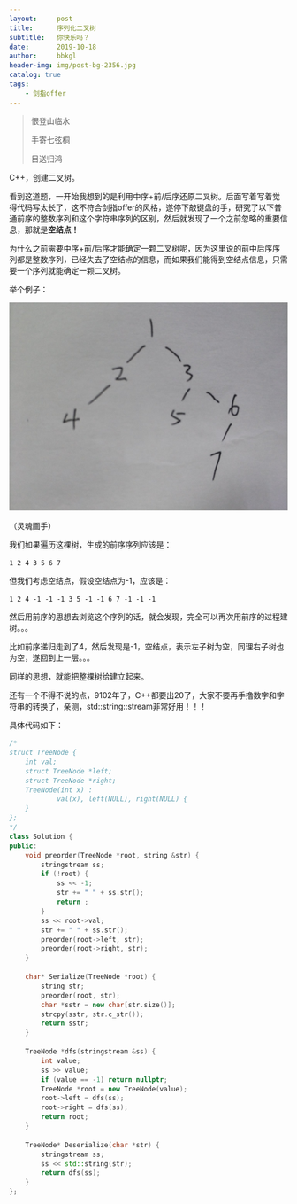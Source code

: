 ```yaml
---
layout:     post
title:      序列化二叉树
subtitle:   你快乐吗？
date:       2019-10-18
author:     bbkgl
header-img: img/post-bg-2356.jpg
catalog: true
tags:
    - 剑指offer
---
```


>恨登山临水
>
>手寄七弦桐
>
>目送归鸿

C++，创建二叉树。

看到这道题，一开始我想到的是利用中序+前/后序还原二叉树。后面写着写着觉得代码写太长了，这不符合剑指offer的风格，遂停下敲键盘的手，研究了以下普通前序的整数序列和这个字符串序列的区别，然后就发现了一个之前忽略的重要信息，那就是**空结点！**

为什么之前需要中序+前/后序才能确定一颗二叉树呢，因为这里说的前中后序序列都是整数序列，已经失去了空结点的信息，而如果我们能得到空结点信息，只需要一个序列就能确定一颗二叉树。

举个例子：

![H4aaa40f8032241bbb95c5dea196714f21](../cloud_img/H4aaa40f8032241bbb95c5dea196714f21.jpg)

（灵魂画手）

我们如果遍历这棵树，生成的前序序列应该是：

`1 2 4 3 5 6 7`

但我们考虑空结点，假设空结点为-1，应该是：

`1 2 4 -1 -1 -1 3 5 -1 -1 6 7 -1 -1 -1`

然后用前序的思想去浏览这个序列的话，就会发现，完全可以再次用前序的过程建树。。。

比如前序递归走到了4，然后发现是-1，空结点，表示左子树为空，同理右子树也为空，遂回到上一层。。。

同样的思想，就能把整棵树给建立起来。

还有一个不得不说的点，9102年了，C++都要出20了，大家不要再手撸数字和字符串的转换了，亲测，std::string::stream非常好用！！！

具体代码如下：

```cpp
/*
struct TreeNode {
    int val;
    struct TreeNode *left;
    struct TreeNode *right;
    TreeNode(int x) :
            val(x), left(NULL), right(NULL) {
    }
};
*/
class Solution {
public:
    void preorder(TreeNode *root, string &str) {
        stringstream ss;
        if (!root) {
            ss << -1;
            str += " " + ss.str();
            return ;
        }
        ss << root->val;
        str += " " + ss.str();
        preorder(root->left, str);
        preorder(root->right, str);
    }
    
    char* Serialize(TreeNode *root) {    
        string str;
        preorder(root, str);
        char *sstr = new char[str.size()];
        strcpy(sstr, str.c_str());
        return sstr;
    }
    
    TreeNode *dfs(stringstream &ss) {
        int value;
        ss >> value;
        if (value == -1) return nullptr;
        TreeNode *root = new TreeNode(value);
        root->left = dfs(ss);
        root->right = dfs(ss);
        return root;
    }
    
    TreeNode* Deserialize(char *str) {
        stringstream ss;
        ss << std::string(str);
        return dfs(ss);
    }
};
```

